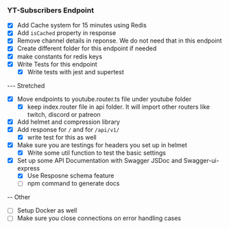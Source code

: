 ### YT-Subscribers Endpoint
* [x] Add Cache system for 15 minutes using Redis
* [x] Add `isCached` property in response
* [x] Remove channel details in reponse. We do not need that in this endpoint
* [x] Create different folder for this endpoint if needed
* [x] make constants for redis keys
* [x] Write Tests for this endpoint
  * [x] Write tests with jest and supertest 

--- Stretched
* [x] Move endpoints to youtube.router.ts file under youtube folder
  * [x] keep index.router file in api folder. It will import other routers like twitch, discord or patreon
* [x] Add helmet and compression library
* [x] Add response for `/` and for `/api/v1/`
  * [x] write test for this as well
* [x] Make sure you are testings for headers you set up in helmet
  * [x] Write some util function to test the basic settings
* [x] Set up some API Documentation with Swagger JSDoc and Swagger-ui-express
  * [x] Use Resposne schema feature
  * [ ] npm command to generate docs

-- Other
* [ ] Setup Docker as well
* [ ] Make sure you close connections on error handling cases